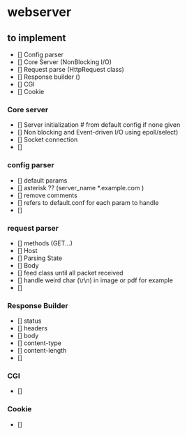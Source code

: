 # webserver

## to implement ##
- [] Config parser
- [] Core Server (NonBlocking I/O)
- [] Request parse (HttpRequest class)
- [] Response builder ()
- [] CGI
- [] Cookie

### Core server ###
- [] Server initialization # from default config if none given
- [] Non blocking and Event-driven I/O using epoll/select)
- [] Socket connection
- [] 


### config parser ###
- [] default params
- [] asterisk ?? (server_name *.example.com )
- [] remove comments
- [] refers to default.conf for each param to handle
- []

### request parser ###
- [] methods (GET...)
- [] Host
- [] Parsing State
- [] Body
- [] feed class until all packet received
- [] handle weird char (\r\n) in image or pdf for example
- []

### Response Builder ###
- [] status
- [] headers
- [] body
- [] content-type
- [] content-length
- []

### CGI ###
- []

### Cookie ###
- []
